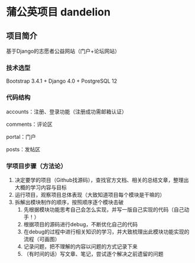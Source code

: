 # 蒲公英项目 dandelion 



## 项目简介

基于Django的志愿者公益网站（门户+论坛网站）



### 技术选型

Bootstrap 3.4.1 + Django 4.0  + PostgreSQL 12



### 代码结构

accounts：注册、登录功能（注册成功需邮箱认证）

comments：评论区

portal：门户

posts：发帖区





### 学项目步骤（方法论）

1. 决定要学的项目（Github找源码），查找官方文档、相关的总结文章，整理出大概的学习内容与目标
2. 运行项目，观察项目总体表现（大致知道项目每个模块是干嘛的）
3. 拆解出模块制作的顺序，按照顺序逐个模块击破
   1. 先根据模块功能思考自己会怎么实现，并写一版自己实现的代码（自己动手！）
   2. 根据项目的源码进行debug，不断优化自己的代码
   3. 在debug的过程中进行相关知识的学习，并大致梳理出此模块功能实现的流程（可画图）
   4. 记录问题，把不理解的内容以问题的方式记录下来
   5. （有时间的话）写文章、笔记，尝试逐个解决之前遗留的问题

